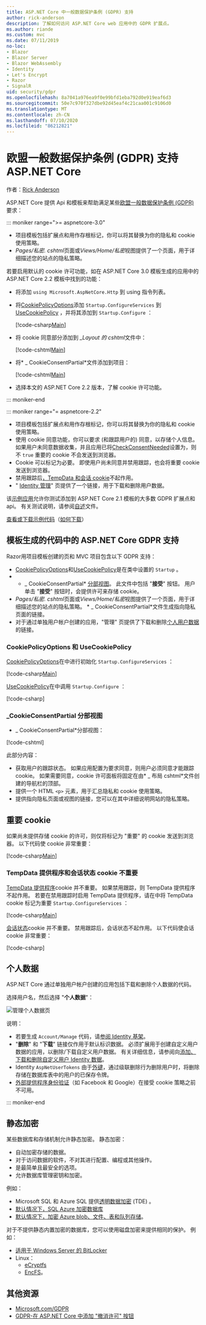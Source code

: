 ```yaml
---
title: ASP.NET Core 中一般数据保护条例 (GDPR) 支持
author: rick-anderson
description: 了解如何访问 ASP.NET Core web 应用中的 GDPR 扩展点。
ms.author: riande
ms.custom: mvc
ms.date: 07/11/2019
no-loc:
- Blazor
- Blazor Server
- Blazor WebAssembly
- Identity
- Let's Encrypt
- Razor
- SignalR
uid: security/gdpr
ms.openlocfilehash: 8a7041a976ea9f0e99bfd1eba792d0e919eaf6d3
ms.sourcegitcommit: 50e7c970f327dbe92d45eaf4c21caa001c9106d0
ms.translationtype: MT
ms.contentlocale: zh-CN
ms.lasthandoff: 07/10/2020
ms.locfileid: "86212821"
---
```

# <a name="eu-general-data-protection-regulation-gdpr-support-in-aspnet-core"></a>欧盟一般数据保护条例 (GDPR) 支持 ASP.NET Core

作者：[Rick Anderson](https://twitter.com/RickAndMSFT)

ASP.NET Core 提供 Api 和模板来帮助满足某些[欧盟一般数据保护条例 (GDPR) ](https://ec.europa.eu/info/law/law-topic/data-protection/reform/what-does-general-data-protection-regulation-gdpr-govern_en)要求：

::: moniker range=">= aspnetcore-3.0"

* 项目模板包括扩展点和用作存根标记，你可以将其替换为你的隐私和 cookie 使用策略。
* *Pages/私密. cshtml*页面或*Views/Home/私密*视图提供了一个页面，用于详细描述您的站点的隐私策略。

若要启用默认的 cookie 许可功能，如在 ASP.NET Core 3.0 模板生成的应用中的 ASP.NET Core 2.2 模板中找到的功能：

* 将添加 `using Microsoft.AspNetCore.Http` 到 using 指令列表。
* 将[CookiePolicyOptions](/dotnet/api/microsoft.aspnetcore.builder.cookiepolicyoptions)添加 `Startup.ConfigureServices` 到[UseCookiePolicy](/dotnet/api/microsoft.aspnetcore.builder.cookiepolicyappbuilderextensions.usecookiepolicy) ，并将其添加到 `Startup.Configure` ：

  [!code-csharp[Main](gdpr/sample/RP3.0/Startup.cs?name=snippet1&highlight=12-19,38)]

* 将 cookie 同意部分添加到 *_Layout 的 cshtml*文件中：

  [!code-cshtml[Main](gdpr/sample/RP3.0/Pages/Shared/_Layout.cshtml?name=snippet&highlight=4)]

* 将* \_ CookieConsentPartial*文件添加到项目：

  [!code-cshtml[Main](gdpr/sample/RP3.0/Pages/Shared/_CookieConsentPartial.cshtml)]

* 选择本文的 ASP.NET Core 2.2 版本，了解 cookie 许可功能。

::: moniker-end

::: moniker range="= aspnetcore-2.2"

* 项目模板包括扩展点和用作存根标记，你可以将其替换为你的隐私和 cookie 使用策略。
* 使用 cookie 同意功能，你可以要求 (和跟踪用户的) 同意，以存储个人信息。 如果用户未同意数据收集，并且应用已将[CheckConsentNeeded](/dotnet/api/microsoft.aspnetcore.builder.cookiepolicyoptions.checkconsentneeded)设置为，则不 `true` 重要的 cookie 不会发送到浏览器。
* Cookie 可以标记为必要。 即使用户尚未同意并禁用跟踪，也会将重要 cookie 发送到浏览器。
* 禁用跟踪后[，TempData 和会话 cookie](#tempdata)不起作用。
* " [ Identity 管理](#pd)" 页提供了一个链接，用于下载和删除用户数据。

该[示例应用](https://github.com/dotnet/AspNetCore.Docs/tree/live/aspnetcore/security/gdpr/sample)允许你测试添加到 ASP.NET Core 2.1 模板的大多数 GDPR 扩展点和 api。 有关测试说明，请参阅[自述](https://github.com/dotnet/AspNetCore.Docs/tree/live/aspnetcore/security/gdpr/sample)文件。

[查看或下载示例代码](https://github.com/dotnet/AspNetCore.Docs/tree/live/aspnetcore/security/gdpr/sample)（[如何下载](xref:index#how-to-download-a-sample)）

## <a name="aspnet-core-gdpr-support-in-template-generated-code"></a>模板生成的代码中的 ASP.NET Core GDPR 支持

Razor用项目模板创建的页和 MVC 项目包含以下 GDPR 支持：

* [CookiePolicyOptions](/dotnet/api/microsoft.aspnetcore.builder.cookiepolicyoptions)和[UseCookiePolicy](/dotnet/api/microsoft.aspnetcore.builder.cookiepolicyappbuilderextensions.usecookiepolicy)是在类中设置的 `Startup` 。
* * \_ CookieConsentPartial* [分部视图](xref:mvc/views/tag-helpers/builtin-th/partial-tag-helper)。 此文件中包括 "**接受**" 按钮。 用户单击 "**接受**" 按钮时，会提供许可来存储 cookie。
* *Pages/私密. cshtml*页面或*Views/Home/私密*视图提供了一个页面，用于详细描述您的站点的隐私策略。 * \_ CookieConsentPartial*文件生成指向隐私页面的链接。
* 对于通过单独用户帐户创建的应用，"管理" 页提供了下载和删除[个人用户数据](#pd)的链接。

### <a name="cookiepolicyoptions-and-usecookiepolicy"></a>CookiePolicyOptions 和 UseCookiePolicy

[CookiePolicyOptions](/dotnet/api/microsoft.aspnetcore.builder.cookiepolicyoptions)在中进行初始化 `Startup.ConfigureServices` ：

[!code-csharp[Main](gdpr/sample/Startup.cs?name=snippet1&highlight=14-20)]

[UseCookiePolicy](/dotnet/api/microsoft.aspnetcore.builder.cookiepolicyappbuilderextensions.usecookiepolicy)在中调用 `Startup.Configure` ：

[!code-csharp[](gdpr/sample/Startup.cs?name=snippet1&highlight=51)]

### <a name="_cookieconsentpartialcshtml-partial-view"></a>\_CookieConsentPartial 分部视图

* \_ CookieConsentPartial*分部视图：

[!code-cshtml[](gdpr/sample/RP2.2/Pages/Shared/_CookieConsentPartial.cshtml)]

此部分内容：

* 获取用户的跟踪状态。 如果应用配置为要求同意，则用户必须同意才能跟踪 cookie。 如果需要同意，cookie 许可面板将固定在由* \_ 布局 cshtml*文件创建的导航栏的顶部。
* 提供一个 HTML `<p>` 元素，用于汇总隐私和 cookie 使用策略。
* 提供指向隐私页面或视图的链接，您可以在其中详细说明网站的隐私策略。

## <a name="essential-cookies"></a>重要 cookie

如果尚未提供存储 cookie 的许可，则仅将标记为 "重要" 的 cookie 发送到浏览器。 以下代码使 cookie 非常重要：

[!code-csharp[Main](gdpr/sample/RP2.2/Pages/Cookie.cshtml.cs?name=snippet1&highlight=5)]

<a name="tempdata"></a>

### <a name="tempdata-provider-and-session-state-cookies-arent-essential"></a>TempData 提供程序和会话状态 cookie 不重要

[TempData 提供程序](xref:fundamentals/app-state#tempdata)cookie 并不重要。 如果禁用跟踪，则 TempData 提供程序不起作用。 若要在禁用跟踪时启用 TempData 提供程序，请在中将 TempData cookie 标记为重要 `Startup.ConfigureServices` ：

[!code-csharp[Main](gdpr/sample/RP2.2/Startup.cs?name=snippet1)]

[会话状态](xref:fundamentals/app-state)cookie 并不重要。 禁用跟踪后，会话状态不起作用。 以下代码使会话 cookie 非常重要：

[!code-csharp[](gdpr/sample/RP2.2/Startup.cs?name=snippet2)]

<a name="pd"></a>

## <a name="personal-data"></a>个人数据

ASP.NET Core 通过单独用户帐户创建的应用包括下载和删除个人数据的代码。

选择用户名，然后选择 "**个人数据**"：

![管理个人数据页](gdpr/_static/pd.png)

说明：

* 若要生成 `Account/Manage` 代码，请[参阅 Identity 基架](xref:security/authentication/scaffold-identity)。
* "**删除**" 和 "**下载**" 链接仅作用于默认标识数据。 必须扩展用于创建自定义用户数据的应用，以删除/下载自定义用户数据。 有关详细信息，请参阅向[添加、下载和删除自定义用户 Identity 数据](xref:security/authentication/add-user-data)。
* Identity `AspNetUserTokens` 由于[外键](https://github.com/aspnet/Identity/blob/release/2.1/src/EF/IdentityUserContext.cs#L152)，通过级联删除行为删除用户时，将删除存储在数据库表中的用户的已保存令牌。
* [外部提供程序身份验证](xref:security/authentication/social/index)（如 Facebook 和 Google）在接受 cookie 策略之前不可用。

::: moniker-end

## <a name="encryption-at-rest"></a>静态加密

某些数据库和存储机制允许静态加密。 静态加密：

* 自动加密存储的数据。
* 对于访问数据的软件，不对其进行配置、编程或其他操作。
* 是最简单且最安全的选项。
* 允许数据库管理密钥和加密。

例如：

* Microsoft SQL 和 Azure SQL 提供[透明数据加密](/sql/relational-databases/security/encryption/transparent-data-encryption) (TDE) 。
* [默认情况下，SQL Azure 加密数据库](https://azure.microsoft.com/updates/newly-created-azure-sql-databases-encrypted-by-default/)
* [默认情况下，加密 Azure blob、文件、表和队列存储](https://azure.microsoft.com/blog/announcing-default-encryption-for-azure-blobs-files-table-and-queue-storage/)。

对于不提供静态内置加密的数据库，您可以使用磁盘加密来提供相同的保护。 例如：

* [适用于 Windows Server 的 BitLocker](/windows/security/information-protection/bitlocker/bitlocker-how-to-deploy-on-windows-server)
* Linux：
  * [eCryptfs](https://launchpad.net/ecryptfs)
  * [EncFS](https://github.com/vgough/encfs)。

## <a name="additional-resources"></a>其他资源

* [Microsoft.com/GDPR](https://www.microsoft.com/trustcenter/Privacy/GDPR)
* [GDPR-在 ASP.NET Core 中添加 "撤消许可" 按钮](https://www.joeaudette.com/blog/2018/08/28/gdpr---adding-a-revoke-consent-button-in-aspnet-core)
